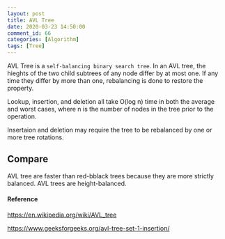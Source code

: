 ```yaml
---
layout: post
title: AVL Tree
date: 2020-03-23 14:50:00
comment_id: 66
categories: [Algorithm]
tags: [Tree]
---
```


AVL Tree is a `self-balancing binary search tree`. In an AVL tree, the hieghts of the two child subtrees of any node differ by at most one. If any time they differ by more than one, rebalancing is done to restore the property.

Lookup, insertion, and deletion all take O(log n) time in both the average and worst cases, where n is the number of nodes in the tree prior to the operation.

Insertaion and deletion may require the tree to be rebalanced by one or more tree rotations.

## Compare

AVL tree are faster than red-bblack trees because they are more strictly balanced. AVL trees are height-balanced.

#### Reference

<https://en.wikipedia.org/wiki/AVL_tree>

<https://www.geeksforgeeks.org/avl-tree-set-1-insertion/>